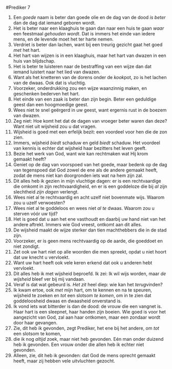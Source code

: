 #Prediker 7
1. Een *goede* naam is beter dan goede olie en de dag van de dood *is beter* dan de dag dat iemand geboren wordt. 
2. Het is beter naar een klaaghuis te gaan dan naar een huis te gaan *waar* een feestmaal *gehouden wordt*. Dat is immers het einde van iedere mens, en de levende moet het ter harte nemen. 
3. Verdriet is beter dan lachen, want bij een treurig gezicht gaat het goed *met* het hart. 
4. Het hart van wijzen is in een klaaghuis, maar het hart van dwazen in een huis van blijdschap. 
5. Het is beter te luisteren naar de bestraffing van een wijze dan dat iemand luistert naar het lied van dwazen. 
6. Want als het knetteren van de dorens onder de *kook*pot, zo is het lachen van de dwaas. Ook dat is vluchtig. 
7. Voorzeker, onderdrukking zou een wijze waanzinnig maken, en geschenken bederven het hart. 
8. Het einde van een zaak is beter dan zijn begin. Beter een geduldige geest dan een hoogmoedige geest. 
9. Wees niet te snel geërgerd in uw geest, want ergernis rust in de boezem van dwazen. 
10. Zeg niet: Hoe komt het dat de dagen van vroeger beter waren dan deze? Want niet uit wijsheid zou u dat vragen. 
11. Wijsheid is goed met een erfelijk bezit: een voordeel voor hen die de zon zien. 
12. Immers, wijsheid *biedt* schaduw en geld *biedt* schaduw. Het voordeel van kennis is echter dat wijsheid haar bezitters het leven geeft. 
13. Bezie het werk van God, want wie kan rechtmaken wat Hij krom gemaakt heeft? 
14. Geniet op de dag van voorspoed van het goede, maar bedenk op de dag van tegenspoed dat God zowel de ene als de andere gemaakt heeft, zodat de mens niet kan doorgronden iets wat na hem zijn zal. 
15. Dit alles heb ik gezien in mijn vluchtige dagen: er is een rechtvaardige die omkomt in zijn rechtvaardigheid, en er is een goddeloze die bij *al* zijn slechtheid *zijn dagen* verlengt. 
16. Wees niet al te rechtvaardig en acht uzelf niet bovenmate wijs. Waarom zou u uzelf verwoesten? 
17. Wees niet al te goddeloos en wees niet *al te* dwaas. Waarom zou u sterven vóór uw tijd? 
18. Het is goed dat u aan het ene vasthoudt en daarbij uw hand niet van het andere aftrekt. Immers wie God vreest, ontkomt aan dit alles. 
19. De wijsheid maakt de wijze sterker dan tien machthebbers die in de stad zijn. 
20. Voorzeker, er is geen mens rechtvaardig op de aarde, die goeddoet en niet zondigt. 
21. Zet ook uw hart niet op alle woorden die men spreekt, opdat u niet hoort dat uw knecht u vervloekt. 
22. Want uw hart heeft ook vele keren erkend dat ook u anderen hebt vervloekt. 
23. Dit alles heb ik met wijsheid beproefd. Ik zei: Ik wil wijs worden, maar *de wijsheid* bleef ver bij mij vandaan. 
24. Veraf is dat wat gebeurd is. *Het zit* heel diep: wie kan het *terug*vinden? 
25. Ik kwam ertoe, ook *met* mijn hart, om te kennen en na te speuren, wijsheid te zoeken en *tot* een slotsom *te komen*, om in te zien dat goddeloosheid dwaas en dwaasheid onverstand is. 
26. Ik vond iets wat bitterder is dan de dood: de vrouw die een vangnet is. Haar hart is een sleepnet, haar handen zijn boeien. Wie goed is voor het aangezicht van God, zal aan haar ontkomen, maar een zondaar wordt door haar gevangen. 
27. Zie, dit heb ik gevonden, zegt Prediker, het ene bij het andere, om *tot* een slotsom te komen, 
28. die ik nog *altijd* zoek, maar niet heb gevonden. Eén man onder duizend heb ik gevonden. Een vrouw onder die allen heb ik echter niet gevonden. 
29. Alleen, zie, dit heb ik gevonden: dat God de mens oprecht gemaakt heeft, maar zij hebben vele uitvluchten gezocht.
